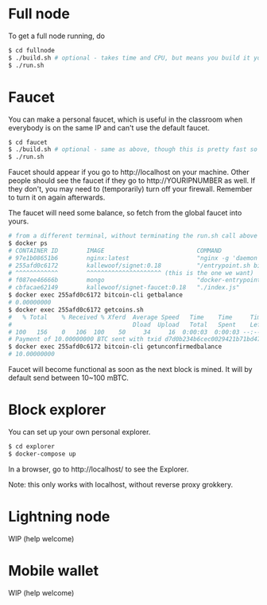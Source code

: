 # Full node

To get a full node running, do

```Bash
$ cd fullnode
$ ./build.sh # optional - takes time and CPU, but means you build it yourself
$ ./run.sh
```

# Faucet

You can make a personal faucet, which is useful in the classroom when everybody is on the same IP and can't use the default faucet.

```Bash
$ cd faucet
$ ./build.sh # optional - same as above, though this is pretty fast so why not?
$ ./run.sh
```

Faucet should appear if you go to http://localhost on your machine. Other people should see the faucet if they go to http://YOURIPNUMBER as well. If they don't, you may need to (temporarily) turn off your firewall. Remember to turn it on again afterwards.

The faucet will need some balance, so fetch from the global faucet into yours.

```Bash
# from a different terminal, without terminating the run.sh call above
$ docker ps
# CONTAINER ID        IMAGE                          COMMAND                  CREATED              STATUS              PORTS                                                                                                                    NAMES
# 97e1b08651b6        nginx:latest                   "nginx -g 'daemon of…"   43 seconds ago       Up 42 seconds       0.0.0.0:80->80/tcp, 0.0.0.0:443->443/tcp                                                                                 faucet_nginx_1
# 255afd0c6172        kallewoof/signet:0.18          "/entrypoint.sh bitc…"   About a minute ago   Up About a minute   8332-8333/tcp, 18332-18333/tcp, 18443-18444/tcp, 28332-28333/tcp, 38332-38333/tcp, 39388/tcp, 0.0.0.0:43782->43782/tcp   faucet_signet_1
# ^^^^^^^^^^^^        ^^^^^^^^^^^^^^^^^^^^^ (this is the one we want)
# f087ee46666b        mongo                          "docker-entrypoint.s…"   About a minute ago   Up About a minute   27017/tcp                                                                                                                faucet_mongo_1
# cbfacae62149        kallewoof/signet-faucet:0.18   "./index.js"             About a minute ago   Up About a minute   8123/tcp                                                                                                                 faucet_faucet_1
$ docker exec 255afd0c6172 bitcoin-cli getbalance
# 0.00000000
$ docker exec 255afd0c6172 getcoins.sh
#   % Total    % Received % Xferd  Average Speed   Time    Time     Time  Current
#                                  Dload  Upload   Total   Spent    Left  Speed
# 100   156    0   106  100    50     34     16  0:00:03  0:00:03 --:--:--    34
# Payment of 10.00000000 BTC sent with txid d7d0b234b6cec0029421b71bd4740448a028b3c436a58e1e175d2d2d1a0287a8
$ docker exec 255afd0c6172 bitcoin-cli getunconfirmedbalance
# 10.00000000
```

Faucet will become functional as soon as the next block is mined. It will by default send between 10~100 mBTC.

# Block explorer

You can set up your own personal explorer.

```Bash
$ cd explorer
$ docker-compose up
```

In a browser, go to http://localhost/ to see the Explorer.

Note: this only works with localhost, without reverse proxy grokkery.

# Lightning node

WIP (help welcome)

# Mobile wallet

WIP (help welcome)
